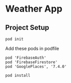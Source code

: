 # Weather App

## Project Setup

```pod init```

Add these pods in podfile

```
pod 'FirebaseAuth'
pod 'FirebaseFirestore'
pod 'GooglePlaces', '7.4.0'
```

```pod install```
